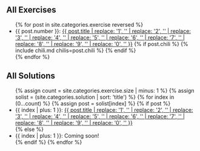 <div class="left">
<h2 class="midheader"> All Exercises</h2>
<ul>
  {% for post in site.categories.exercise reversed %}
    <li>
      {{ post.number }}: <a href="{{ site.baseurl }}{{ post.url }}">{{ post.title | replace: '1', '' | replace: '2', '' | replace: '3', '' | replace: '4', '' | replace: '5', ''  | replace: '6', '' | replace: '7', '' | replace: '8', ''  | replace: '9', ''  | replace: '0', '' }}</a>
      {% if post.chili %}
        {% include chili.md chilis=post.chili %}
      {% endif %}
    </li>
  {% endfor %}
</ul>
</div>

<div class="right">
<h2 class="midheader"> All Solutions</h2>
<ul>
  {% assign count = site.categories.exercise.size | minus: 1 %}
  {% assign solist = (site.categories.solution | sort: 'title') %}
  {% for index in (0...count) %}
    {% assign post = solist[index] %}
    {% if post %}
      <li>{{ index | plus: 1 }}: <a href="{{ site.baseurl }}{{ post.url }}">{{ post.title | replace: '1', '' | replace: '2', '' | replace: '3', '' | replace: '4', '' | replace: '5', ''  | replace: '6', '' | replace: '7', '' | replace: '8', ''  | replace: '9', ''  | replace: '0', '' }}</a></li>
    {% else %}
        <li>{{ index | plus: 1 }}: Coming soon!</li>
    {% endif %}
  {% endfor %}
</ul>
</div>